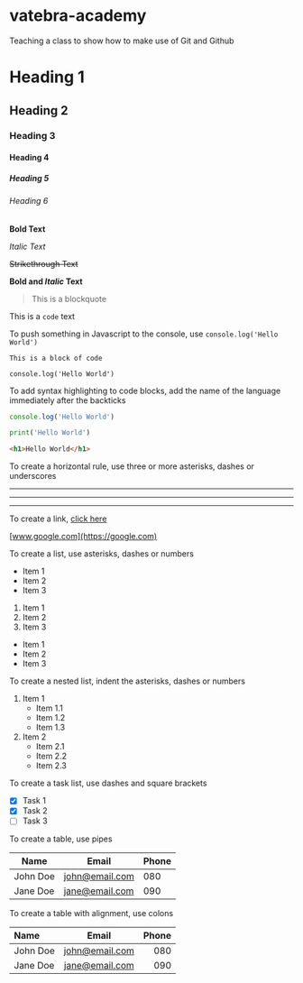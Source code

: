 # vatebra-academy

Teaching a class to show how to make use of Git and Github

# Heading 1
## Heading 2
### Heading 3
#### Heading 4
##### Heading 5
###### Heading 6

**Bold Text**

*Italic Text*

~~Strikethrough Text~~

**Bold and _Italic_ Text**

> This is a blockquote

This is a `code` text

To push something in Javascript to the console, use `console.log('Hello World')`

```
This is a block of code

console.log('Hello World')
```

To add syntax highlighting to code blocks, add the name of the language immediately after the backticks

```javascript
console.log('Hello World')
```

```python
print('Hello World')
```

```html
<h1>Hello World</h1>
```

To create a horizontal rule, use three or more asterisks, dashes or underscores

---
___
***

To create a link, [click here](https://google.com)

[www.google.com](https://google.com)

To create a list, use asterisks, dashes or numbers

* Item 1
* Item 2
* Item 3

1. Item 1
2. Item 2
3. Item 3

- Item 1
- Item 2
- Item 3

To create a nested list, indent the asterisks, dashes or numbers

1. Item 1
    * Item 1.1
    * Item 1.2
    * Item 1.3
2. Item 2
    * Item 2.1
    * Item 2.2
    * Item 2.3

To create a task list, use dashes and square brackets

- [x] Task 1
- [x] Task 2
- [ ] Task 3

To create a table, use pipes

| Name | Email | Phone |
| ---- | ----- | ----- |
| John Doe | john@email.com | 080 |
| Jane Doe | jane@email.com | 090 |

To create a table with alignment, use colons

| Name | Email | Phone |
| :--- | :---: | ----: |
| John Doe | john@email.com | 080 |
| Jane Doe | jane@email.com | 090 |
